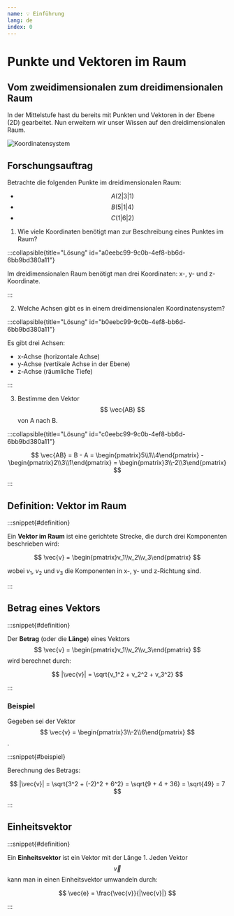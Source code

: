 ```yaml
---
name: 💡 Einführung
lang: de
index: 0
---
```


# Punkte und Vektoren im Raum

## Vom zweidimensionalen zum dreidimensionalen Raum

In der Mittelstufe hast du bereits mit Punkten und Vektoren in der Ebene (2D) gearbeitet. Nun erweitern wir unser Wissen auf den dreidimensionalen Raum.

![Koordinatensystem](https://via.placeholder.com/400x300/397b96/ffffff?text=3D+Koordinatensystem)

## Forschungsauftrag

Betrachte die folgenden Punkte im dreidimensionalen Raum:
- $$ A(2|3|1) $$
- $$ B(5|1|4) $$
- $$ C(1|6|2) $$

1. Wie viele Koordinaten benötigt man zur Beschreibung eines Punktes im Raum?

:::collapsible{title="Lösung" id="a0eebc99-9c0b-4ef8-bb6d-6bb9bd380a11"}

Im dreidimensionalen Raum benötigt man drei Koordinaten: x-, y- und z-Koordinate.

:::

2. Welche Achsen gibt es in einem dreidimensionalen Koordinatensystem?

:::collapsible{title="Lösung" id="b0eebc99-9c0b-4ef8-bb6d-6bb9bd380a11"}

Es gibt drei Achsen:
- x-Achse (horizontale Achse)
- y-Achse (vertikale Achse in der Ebene)
- z-Achse (räumliche Tiefe)

:::

3. Bestimme den Vektor $$ \vec{AB} $$ von A nach B.

:::collapsible{title="Lösung" id="c0eebc99-9c0b-4ef8-bb6d-6bb9bd380a11"}

$$ \vec{AB} = B - A = \begin{pmatrix}5\\1\\4\end{pmatrix} - \begin{pmatrix}2\\3\\1\end{pmatrix} = \begin{pmatrix}3\\-2\\3\end{pmatrix} $$

:::

## Definition: Vektor im Raum

:::snippet{#definition}

Ein **Vektor im Raum** ist eine gerichtete Strecke, die durch drei Komponenten beschrieben wird:

$$ \vec{v} = \begin{pmatrix}v_1\\v_2\\v_3\end{pmatrix} $$

wobei $v_1$, $v_2$ und $v_3$ die Komponenten in x-, y- und z-Richtung sind.

:::

## Betrag eines Vektors

:::snippet{#definition}

Der **Betrag** (oder die **Länge**) eines Vektors $$ \vec{v} = \begin{pmatrix}v_1\\v_2\\v_3\end{pmatrix} $$ wird berechnet durch:

$$ |\vec{v}| = \sqrt{v_1^2 + v_2^2 + v_3^2} $$

:::

### Beispiel

Gegeben sei der Vektor $$ \vec{v} = \begin{pmatrix}3\\-2\\6\end{pmatrix} $$.

:::snippet{#beispiel}

Berechnung des Betrags:

$$ |\vec{v}| = \sqrt{3^2 + (-2)^2 + 6^2} = \sqrt{9 + 4 + 36} = \sqrt{49} = 7 $$

:::

## Einheitsvektor

:::snippet{#definition}

Ein **Einheitsvektor** ist ein Vektor mit der Länge 1. Jeden Vektor $$ \vec{v} $$ kann man in einen Einheitsvektor umwandeln durch:

$$ \vec{e} = \frac{\vec{v}}{|\vec{v}|} $$

:::